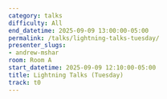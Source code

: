 ```yaml
---
category: talks
difficulty: All
end_datetime: 2025-09-09 13:00:00-05:00
permalink: /talks/lightning-talks-tuesday/
presenter_slugs:
- andrew-mshar
room: Room A
start_datetime: 2025-09-09 12:10:00-05:00
title: Lightning Talks (Tuesday)
track: t0
---
```

